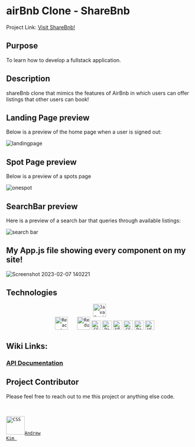 # airBnb Clone - ShareBnb

Project Link: <a href='https://sharebnb-owhp.onrender.com/'>Visit ShareBnb!</a> 

## Purpose

To learn how to develop a fullstack application.

## Description

shareBnb clone that mimics the features of AirBnb in which users can offer listings that other users can book!

## Landing Page preview

Below is a preview of the home page when a user is signed out:

![landingpage](https://user-images.githubusercontent.com/105035447/217137068-a0767ba5-06f9-4120-ab5f-a901fdc2aae8.gif)

## Spot Page preview

Below is a preview of a spots page

![onespot](https://user-images.githubusercontent.com/105035447/217137442-4713bd5b-f81e-42ab-a149-748f8b58bd54.gif)

## SearchBar preview

Here is a preview of a search bar that queries through available listings:

![search bar](https://user-images.githubusercontent.com/105035447/217137674-87e800a3-4639-4813-9d6c-81ce96d9b3f4.gif)

## My App.js file showing every component on my site!
![Screenshot 2023-02-07 140221](https://user-images.githubusercontent.com/105035447/217352786-dcaa4566-e713-4d50-a84d-127753ea796b.png)

## Technologies

<div align="center">
	<code><img height="35" src="https://user-images.githubusercontent.com/25181517/117447155-6a868a00-af3d-11eb-9cfe-245df15c9f3f.png" alt="JavaScript" title="JavaScript" />
	</code>
	<code><img height="35" src="https://user-images.githubusercontent.com/25181517/183897015-94a058a6-b86e-4e42-a37f-bf92061753e5.png" alt="React" title="React" />	  </code>
	<code><img height="35" src="https://user-images.githubusercontent.com/25181517/187896150-cc1dcb12-d490-445c-8e4d-1275cd2388d6.png" alt="Redux" title="Redux" /></code>
	<code><img height="25" src="https://img.shields.io/badge/sqlite-%2307405e.svg?style=for-the-badge&logo=sqlite&logoColor=white" alt="CSS" title="CSS" /></code>
	<code><img height="25" src="https://user-images.githubusercontent.com/25181517/192109061-e138ca71-337c-4019-8d42-4792fdaa7128.png" alt="Postman" title="Postman" /></code>
	<code><img height="25" src="https://user-images.githubusercontent.com/25181517/192158954-f88b5814-d510-4564-b285-dff7d6400dad.png" alt="HTML" title="HTML" /></code>
	<code><img height="25" src="https://user-images.githubusercontent.com/25181517/183898674-75a4a1b1-f960-4ea9-abcb-637170a00a75.png" alt="CSS" title="CSS" /></code>
	<code><img height="25" src="https://img.shields.io/badge/Render-%46E3B7.svg?style=for-the-badge&logo=render&logoColor=white" alt="Render" title="Render" /></code>
	<code><img height="25" src="https://img.shields.io/badge/Visual%20Studio%20Code-0078d7.svg?style=for-the-badge&logo=visual-studio-code&logoColor=white" alt="VScode" title="VScode" /></code>
	
</div>

## Wiki Links:

### [API Documentation](https://github.com/adotk24/shareBnb/wiki/API-Endpoints---DB-Schema)
	

  
## Project Contributor

Please feel free to reach out to me this project or anything else code. <br><br> 
<code>
<a href="https://www.linkedin.com/in/andrewkimcode/">
<img height="50" src="https://www.vectorlogo.zone/logos/linkedin/linkedin-icon.svg" alt="CSS" title="CSS" />Andrew Kim
</a>
</code>


